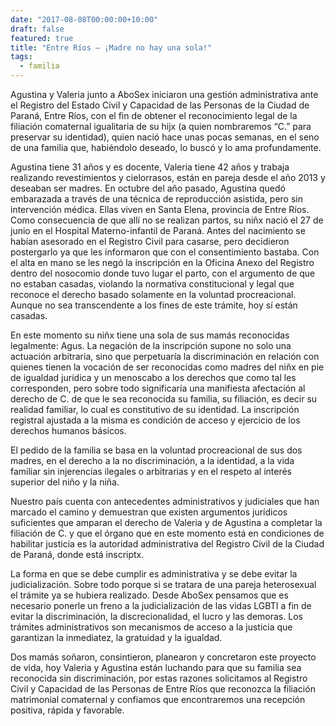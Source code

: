 ```yaml
---
date: "2017-08-08T00:00:00+10:00"
draft: false
featured: true
title: "Entre Ríos – ¡Madre no hay una sola!"
tags: 
  - familia
---
```


Agustina y Valeria junto a AboSex iniciaron una gestión administrativa ante el Registro del Estado Civil y Capacidad de las Personas de la Ciudad de Paraná, Entre Ríos, con el fin de obtener el reconocimiento legal de la filiación comaternal igualitaria de su hijx (a quien nombraremos “C.” para preservar su identidad), quien nació hace unas pocas semanas, en el seno de una familia que, habiéndolo deseado, lo buscó y lo ama profundamente.

Agustina tiene 31 años y es docente, Valeria tiene 42 años y trabaja realizando revestimientos y cielorrasos, están en pareja desde el año 2013 y deseaban ser madres. En octubre del año pasado, Agustina quedó embarazada a través de una técnica de reproducción asistida, pero sin intervención médica. Ellas viven en Santa Elena, provincia de Entre Ríos. Como consecuencia de que allí no se realizan partos, su niñx nació el 27 de junio en el Hospital Materno-infantil de Paraná. Antes del nacimiento se habían asesorado en el Registro Civil para casarse, pero decidieron postergarlo ya que les informaron que con el consentimiento bastaba. Con el alta en mano se les negó la inscripción en la Oficina Anexo del Registro dentro del nosocomio donde tuvo lugar el parto, con el argumento de que no estaban casadas, violando la normativa constitucional y legal que reconoce el derecho basado solamente en la voluntad procreacional. Aunque no sea transcendente a los fines de este trámite, hoy sí están casadas.

En este momento su niñx tiene una sola de sus mamás reconocidas legalmente: Agus. La negación de la inscripción supone no solo una actuación arbitraria, sino que perpetuaría la discriminación en relación con quienes tienen la vocación de ser reconocidas como madres del niñx en pie de igualdad jurídica y un menoscabo a los derechos que como tal les corresponden, pero sobre todo significaría una manifiesta afectación al derecho de C. de que le sea reconocida su familia, su filiación, es decir su realidad familiar, lo cual es constitutivo de su identidad. La inscripción registral ajustada a la misma es condición de acceso y ejercicio de los derechos humanos básicos.

El pedido de la familia se basa en la voluntad procreacional de sus dos madres, en el derecho a la no discriminación, a la identidad, a la vida familiar sin injerencias ilegales o arbitrarias y en el respeto al interés superior del niño y la niña.

Nuestro país cuenta con antecedentes administrativos y judiciales que han marcado el camino y demuestran que existen argumentos jurídicos suficientes que amparan el derecho de Valeria y de Agustina a completar la filiación de C. y que el órgano que en este momento está en condiciones de habilitar justicia es la autoridad administrativa del Registro Civil de la Ciudad de Paraná, donde está inscriptx.

La forma en que se debe cumplir es administrativa y se debe evitar la judicialización. Sobre todo porque si se tratara de una pareja heterosexual el trámite ya se hubiera realizado. Desde AboSex pensamos que es necesario ponerle un freno a la judicialización de las vidas LGBTI a fin de evitar la discriminación, la discrecionalidad, el lucro y las demoras. Los trámites administrativos son mecanismos de acceso a la justicia que garantizan la inmediatez, la gratuidad y la igualdad.

Dos mamás soñaron, consintieron, planearon y concretaron este proyecto de vida, hoy Valeria y Agustina están luchando para que su familia sea reconocida sin discriminación, por estas razones solicitamos al Registro Civil y Capacidad de las Personas de Entre Ríos que reconozca la filiación matrimonial comaternal y confiamos que encontraremos una recepción positiva, rápida y favorable.